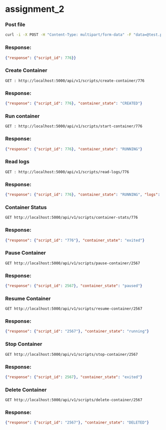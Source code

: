 # assignment_2
### Post file
```bash
curl -i -X POST -H "Content-Type: multipart/form-data" -F "data=@test.py" http://localhost:5000/api/v1/scripts
```
### Response:
```json
{"response": {"script_id": 776}}
```
### Create Container
```http
GET : http://localhost:5000/api/v1/scripts/create-container/776
```
### Response:
```json
{"response": {"script_id": 776}, "container_state": "CREATED"}
```
### Run container
```http
GET : http://localhost:5000/api/v1/scripts/start-container/776
```
### Response:
```json
{"response": {"script_id": 776}, "container_state": "RUNNING"}
```
### Read logs
```http
GET : http://localhost:5000/api/v1/scripts/read-logs/776
```
### Response:
```json
{"response": {"script_id": 776}, "container_state": "RUNNING", "logs": "hello\r\nbye\r\n"}
```
### Container Status
```http
GET http://localhost:5000/api/v1/scripts/container-stats/776
```
### Response:
```json
{"response": {"script_id": "776"}, "container_state": "exited"}
```

### Pause Container
```http
GET http://localhost:5000/api/v1/scripts/pause-container/2567
```
### Response:
```json
{"response": {"script_id": 2567}, "container_state": "paused"}
```
### Resume Container
```http
GET http://localhost:5000/api/v1/scripts/resume-container/2567
```
### Response:
```json
{"response": {"script_id": "2567"}, "container_state": "running"}
```
### Stop Container
```http
GET http://localhost:5000/api/v1/scripts/stop-container/2567
```
### Response:
```json
{"response": {"script_id": 2567}, "container_state": "exited"}
```
### Delete Container
```http
GET http://localhost:5000/api/v1/scripts/delete-container/2567
```
### Response:
```json
{"response": {"script_id": "2567"}, "container_state": "DELETED"}
```
